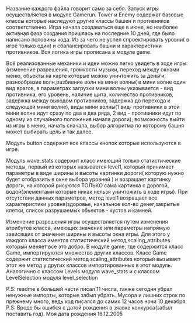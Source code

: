 Название каждого файла говорит само за себя.
Запуск игры осуществляется в модуле Gamerun. Tower и Enemy содержат базовые классы которые наследуют другие классы башен и противников соответственно.
Игра начала создаваться еще в июне, но наиболее активная фаза создания пришлась на последние 10 дней, где было написано половины кода.
Из за чего не успел спроектировать уровни( в игре только один) и сбалансировать башни и характеристики противников.
Вся логика игры прописана в модуле game.

Всё реализованные механики и идеи можно легко увидеть в ходе игры: (изменение разрешения, громкости музыки, переход между окнами меню, обьекты на карте которые можно уничтожить за деньги, разнообразие волн,разбиение волн на мини волны( в мини волне один вид врагов, в параметрах загрузки мини волны указывается - вид противника, его уровень, наличие щита, количество противников, задержка между выходом противников, задержка до перехода к следующей мини волне), виды мини волны(1 вид- противники в этой мини волне идут сразу по два в два ряда, 2 вид - противники идут по одному из случайного положения начала дороги), возможность выйти из игры в меню, начать сначала, выбор алгоритма по которому башня может выбирать цель и так далее.

Модуль button содержит все классы кнопок которые используются в игре.

Модуль wave_stats содержит класс имеющий только статистические методы, первый из которых называется level1, который принимает параметры в виде ширины и высоты картинки дороги( которую нужно будет отобразить в окне выбора уровней ) и возращает картинку дороги, на которой рисуются ТОЛЬКО сама картинка с дорогой, водой(элементами которые никак нельзя уничтожить в ходе игры). При отсутствии данных параметров, метод level1 возращает все характеристики уровня(здоровье, начальное кол-во денег,закрытые клетки, список разрушаемых обьектов - кустов и камней.

Изменение разрешения игры осуществляется путем изменения атрибутов класса, имеющих значение или параметры напрямую зависящих от значения ширины и высоты окна игры.
Для этого у каждого класса имеется статистический метод scaling_attributes который меняет все это добро. В модуле game, где содержится класс Game, импортируются множество других классов. Класс Game содержит статистический метод scaling_attributes который вызывает этот же метод у других классов импортированных в этот модуль. Аналогично с классом Levels модуля wave_stats и с классом LevelSelection модуля level_selection

P.S: readme в большей части писал 11 числа, также сегодня убрал ненужные импорты, которые забыл убрать. Мусора и лишних строк по прежнему много, ведь код писался до самих 12 часов ночи 10 декабря.
P.S: Вроде бы ошибся с датой рождения в зяавке конкурса(забыл поставить год). Моя дата рождения 16.12.2005
